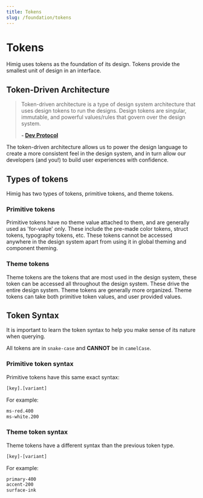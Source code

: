 ```yaml
---
title: Tokens
slug: /foundation/tokens
---
```

# Tokens
Himig uses tokens as the foundation of its design. Tokens provide the smallest unit of design in an interface.

## Token-Driven Architecture
> Token-driven architecture is a type of design system architecture that uses design tokens to run the designs. Design
> tokens are singular, immutable, and powerful values/rules that govern over the design system. <br/>
> 
> **- [Dev Protocol](https://hashi-docs.netlify.app/docs/develop/concepts#token-driven-architecture)**

The token-driven architecture allows us to power the design language to create a more consistent feel in the design
system, and in turn allow our developers (and you!) to build user experiences with confidence.

## Types of tokens
Himig has two types of tokens, primitive tokens, and theme tokens.

### Primitive tokens
Primitive tokens have no theme value attached to them, and are generally used as 'for-value' only. These include the
pre-made color tokens, struct tokens, typography tokens, etc. These tokens cannot be accessed anywhere in the design
system apart from using it in global theming and component theming.

### Theme tokens
Theme tokens are the tokens that are most used in the design system, these token can be accessed all throughout the
design system. These drive the entire design system. Theme tokens are generally more organized. Theme tokens can take
both primitive token values, and user provided
values.

## Token Syntax
It is important to learn the token syntax to help you make sense of its nature when querying.

All tokens are in `snake-case` and **CANNOT** be in `camelCase`.

### Primitive token syntax
Primitive tokens have this same exact syntax:
```txt
[key].[variant]
```

For example:
```txt
ms-red.400
ms-white.200
```

### Theme token syntax
Theme tokens have a different syntax than the previous token type.
```txt
[key]-[variant]
```

For example:
```txt
primary-400
accent-200
surface-ink
```
